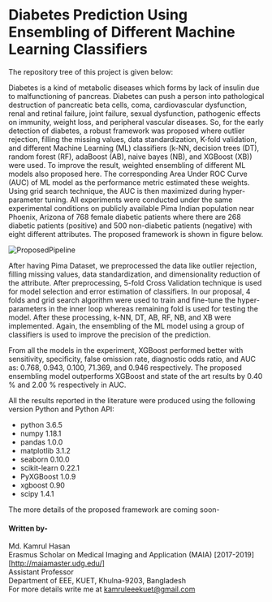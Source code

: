 # Diabetes Prediction Using Ensembling of Different Machine Learning Classifiers <br>
The repository tree of this project is given below: 

Diabetes is a kind of metabolic diseases which forms by lack of insulin due to malfunctioning of pancreas. Diabetes can push a person into pathological destruction of pancreatic beta cells, coma, cardiovascular dysfunction, renal and retinal failure, joint failure, sexual dysfunction, pathogenic effects on immunity, weight loss, and peripheral vascular diseases. So, for the early detection of diabetes, a  robust  framework  was proposed where outlier rejection, filling the missing values, data standardization, K-fold validation, and different Machine Learning (ML) classifiers (k-NN, decision trees (DT), random forest (RF), adaBoost (AB), naive bayes (NB), and XGBoost (XB)) were used. To improve the result, weighted ensembling of different ML models also proposed here. The corresponding Area Under ROC Curve (AUC) of ML model as the performance metric estimated these weights. Using grid search technique, the AUC is then maximized during hyper-parameter tuning. All experiments were conducted under the same experimental conditions on publicly available Pima Indian population near Phoenix, Arizona of 768 female diabetic patients where there are 268 diabetic patients (positive) and 500 non-diabetic patients (negative) with eight different attributes. The proposed framework is shown in figure below.

![ProposedPipeline](https://user-images.githubusercontent.com/32570071/74607847-81597a80-5106-11ea-87f1-95e6adf69170.png)

After having Pima Dataset, we preprocessed the data like outlier rejection, filling missing values, data standardization, and dimensionality reduction of the attribute. After preprocessing, 5-fold Cross Validation technique is used for model selection and error estimation of classifiers. In our proposal, 4 folds and grid search algorithm were used to train and fine-tune the hyper-parameters in the inner loop whereas remaining fold is used for testing the model. After these processing, k-NN, DT, AB, RF, NB, and XB were implemented. Again, the ensembling of the ML model using a group of classifiers is used to improve the precision of the prediction. 

From all the models in the experiment, XGBoost performed better with sensitivity, specificity, false omission rate, diagnostic odds ratio, and AUC as: 0.768, 0.943, 0.100, 71.369, and 0.946 respectively. The proposed ensembling model outperforms XGBoost and state of the art results by 0.40 % and 2.00 % respectively in AUC. 

All the results reported in the literature were produced using the following version Python and Python API: <br>
- python 3.6.5 <br>
- numpy                1.18.1 <br>
- pandas               1.0.0 <br>
- matplotlib           3.1.2 <br>
- seaborn              0.10.0 <br>
- scikit-learn         0.22.1 <br>
- PyXGBoost            1.0.9 <br>
- xgboost              0.90 <br>
- scipy                1.4.1 <br>


The more details of the proposed framework are coming soon- <br>

#### Written by-  <br>
Md. Kamrul Hasan <br> 
Erasmus Scholar on Medical Imaging and Application (MAIA) [2017-2019] [http://maiamaster.udg.edu/] <br> 
Assistant Professor <br>
Department of EEE, KUET, Khulna-9203, Bangladesh <br>
For more details write me at kamruleeekuet@gmail.com <br>
